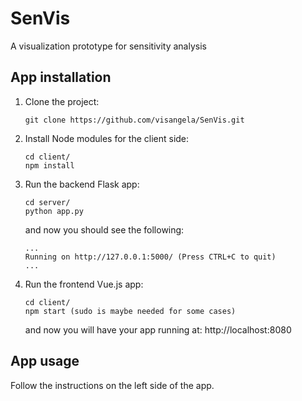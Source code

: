 # SenVis
A visualization prototype for sensitivity analysis


## App installation

1. Clone the project:

	~~~
	git clone https://github.com/visangela/SenVis.git
	~~~

2. Install Node modules for the client side:

	~~~
	cd client/
	npm install
	~~~

3. Run the backend Flask app:

	~~~
	cd server/
	python app.py
	~~~

	and now you should see the following:

	~~~
	...
	Running on http://127.0.0.1:5000/ (Press CTRL+C to quit)
	...
	~~~
	
4. Run the frontend Vue.js app:

	~~~
	cd client/
	npm start (sudo is maybe needed for some cases)
	~~~
	
	and now you will have your app running at: http://localhost:8080
	

## App usage

Follow the instructions on the left side of the app.


